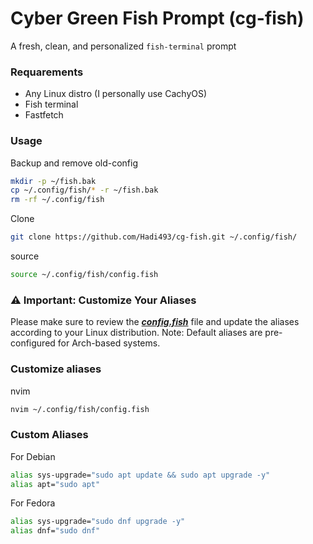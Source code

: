 # **Cyber Green Fish Prompt** **(cg-fish)**
A fresh, clean, and personalized `fish-terminal` prompt

### Requarements
- Any Linux distro (I personally use CachyOS)
- Fish terminal
- Fastfetch

### Usage
Backup and remove old-config

```bash
mkdir -p ~/fish.bak
cp ~/.config/fish/* -r ~/fish.bak
rm -rf ~/.config/fish
```

Clone
```bash
git clone https://github.com/Hadi493/cg-fish.git ~/.config/fish/
```

source
```bash
source ~/.config/fish/config.fish
```


### ⚠️ Important: Customize Your Aliases
Please make sure to review the ***[config.fish](./config.fish)*** file and update the aliases according to your Linux distribution.
Note: Default aliases are pre-configured for Arch-based systems.


### Customize aliases
nvim
```bash
nvim ~/.config/fish/config.fish
```


### Custom Aliases
For Debian

```bash
alias sys-upgrade="sudo apt update && sudo apt upgrade -y"
alias apt="sudo apt"
```

For Fedora
```bash
alias sys-upgrade="sudo dnf upgrade -y"
alias dnf="sudo dnf"
```
